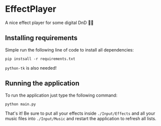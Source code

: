 # EffectPlayer
A nice effect player for some digital DnD 🐉🎲

## Installing requirements
Simple run the following line of code to install all dependencies:

	pip instsall -r requirements.txt
	
`python-tk` is also needed!

## Running the application
To run the application just type the following command:

	python main.py

That's it! Be sure to put all your effects inside `./Input/Effects` and all your music files into `./Input/Music` and restart the application to refresh all lists.
